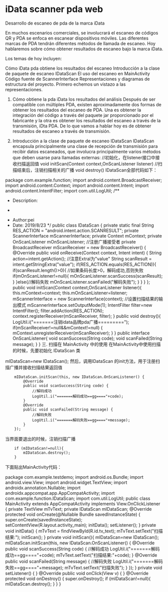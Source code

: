 # iData scanner pda web
 Desarrollo de escaneo de pda de la marca iData

En muchos escenarios comerciales, se involucrará el escaneo de códigos QR y PDA se enfoca en escanear dispositivos móviles. Las diferentes marcas de PDA tendrán diferentes métodos de llamada de escaneo. Hoy hablaremos sobre cómo obtener resultados de escaneo bajo la marca iData.

Los temas de hoy incluyen:

Cómo iData pda obtiene los resultados del escaneo
Introducción a la clase de paquete de escaneo IDataScan
El uso del escaneo en MainActivity
Código fuente de ScannerInterface
Representaciones y diagramas de estructura del proyecto.
Primero echemos un vistazo a las representaciones.

1. Cómo obtiene la pda iData los resultados del análisis
Después de ser compatible con múltiples PDA, existen aproximadamente dos formas de obtener los resultados del escaneo de PDA. Una es obtener la integración del código a través del paquete jar proporcionado por el fabricante y la otra es obtener los resultados del escaneo a través de la transmisión, iDta PDA. De lo que vamos a hablar hoy es de obtener resultados de escaneo a través de transmisión.

2. Introducción a la clase de paquete de escaneo IDataScan
IDataScan encapsula principalmente una clase de recepción de transmisión para recibir datos escaneados, que involucra principalmente varios métodos que deben usarse para llamadas externas:
//初始化，在listener接口中接收扫描返回值
void initScan(Context context,OnScanListener listener)
//扫描结束后，注销扫描相关的广播
void destroy()
IDataScan全部代码如下：

package com.example.function;
import android.content.BroadcastReceiver;
import android.content.Context;
import android.content.Intent;
import android.content.IntentFilter;
import com.util.LogUtil;
/**
 * Description:
 * <p>
 * Author:pei
 * Date: 2019/8/23
 */
public class IDataScan {
    private static final String RES_ACTION = "android.intent.action.SCANRESULT";
    private ScannerInterface mScannerInterface;
    private Context mContext;
    private OnScanListener mOnScanListener;
    //注册广播接受者
    private BroadcastReceiver mScanReceiver = new BroadcastReceiver() {
        @Override
        public void onReceive(Context context, Intent intent) {
            String action=intent.getAction();
            //注意Extral为"value"
            String scanResult = intent.getStringExtra("value");
            if(RES_ACTION.equals(RES_ACTION)){
                if(scanResult.length()>0){
                    //如果条码长度>0，解码成功,否则失败
                   if(mOnScanListener!=null){
                       mOnScanListener.scanSuccess(scanResult);
                   }
                }else{//解码失败
                    mOnScanListener.scanFailed("解码失败");
                }
            }
        }
    };
    public void initScan(Context context,OnScanListener listener){
        this.mContext=context;
        this.mOnScanListener=listener;
        mScannerInterface = new ScannerInterface(context);
        //设置扫描结果的输出模式
        mScannerInterface.setOutputMode(1);
        IntentFilter filter=new IntentFilter();
        filter.addAction(RES_ACTION);
        context.registerReceiver(mScanReceiver, filter);
    }
    public void destroy(){
        LogUtil.i("=======注销idata品牌pda广播=========");
        if(mScanReceiver!=null&&mContext!=null) {
            mContext.unregisterReceiver(mScanReceiver);
        }
    }
    public interface OnScanListener{
        void scanSuccess(String code);
        void scanFailed(String message);
    }
}
三. 扫描在 MainActivity 中的使用
在MainActivity中使用扫描的时候，先要初始化 IDataScan 类

mIDataScan=new IDataScan();
然后，调用IDataScan 的init方法，用于注册扫描广播并接收扫描结果返回值

        mIDataScan.initScan(this, new IDataScan.OnScanListener() {
            @Override
            public void scanSuccess(String code) {
                //解码成功
                LogUtil.i("=======解码成功==gg===="+code);
            }
            @Override
            public void scanFailed(String message) {
                //解码失败
                LogUtil.i("=======解码失败==gg===="+message);
            }
        });
当界面要退出的时候，注销扫描广播

        if (mIDataScan!=null){
            mIDataScan.destroy();
        }
下面贴出MainActivity代码：

package com.example.testdemo;
import android.os.Bundle;
import android.view.View;
import android.widget.TextView;
import androidx.annotation.Nullable;
import androidx.appcompat.app.AppCompatActivity;
import com.example.function.IDataScan;
import com.util.LogUtil;
public class MainActivity extends AppCompatActivity implements View.OnClickListener {
    private TextView mTvText;
    private IDataScan mIDataScan;
    @Override
    protected void onCreate(@Nullable Bundle savedInstanceState) {
        super.onCreate(savedInstanceState);
        setContentView(R.layout.activity_main);
        initData();
        setListener();
    }
    private void initData() {
        mTvText = findViewById(R.id.tv_text);
        mTvText.setText("扫描结果:");
        initScan();
    }
    private void initScan(){
        mIDataScan=new IDataScan();
        mIDataScan.initScan(this, new IDataScan.OnScanListener() {
            @Override
            public void scanSuccess(String code) {
                //解码成功
                LogUtil.i("=======解码成功==gg===="+code);
                mTvText.setText("扫描结果:"+code);
            }
            @Override
            public void scanFailed(String message) {
                //解码失败
                LogUtil.i("=======解码失败==gg===="+message);
                mTvText.setText("扫描失败");
            }
        });
    }
    private void setListener() {
    }
    @Override
    public void onClick(View v) {
    }
    @Override
    protected void onDestroy() {
        super.onDestroy();
        if (mIDataScan!=null){
            mIDataScan.destroy();
        }
    }
}
